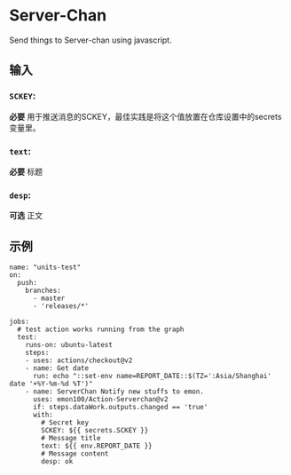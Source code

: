 # Server-Chan

Send things to Server-chan using javascript.

## 输入

### `SCKEY`:
**必要** 用于推送消息的SCKEY，最佳实践是将这个值放置在仓库设置中的secrets变量里。

### `text`: 

 **必要** 标题  
        
### `desp`: 

 **可选** 正文

## 示例
```
name: "units-test"
on:
  push:
    branches:
      - master
      - 'releases/*'

jobs:
  # test action works running from the graph  
  test:
    runs-on: ubuntu-latest
    steps:
    - uses: actions/checkout@v2
    - name: Get date
      run: echo "::set-env name=REPORT_DATE::$(TZ=':Asia/Shanghai' date '+%Y-%m-%d %T')"
    - name: ServerChan Notify new stuffs to emon.
      uses: emon100/Action-Serverchan@v2
      if: steps.dataWork.outputs.changed == 'true'
      with:
        # Secret key
        SCKEY: ${{ secrets.SCKEY }} 
        # Message title
        text: ${{ env.REPORT_DATE }}
        # Message content
        desp: ok
```
